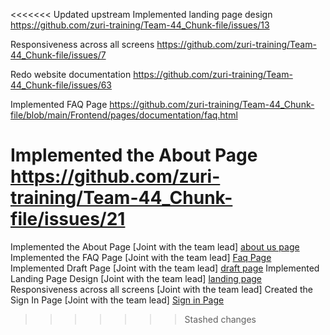 <<<<<<< Updated upstream
Implemented landing page design
https://github.com/zuri-training/Team-44_Chunk-file/issues/13

Responsiveness across all screens
https://github.com/zuri-training/Team-44_Chunk-file/issues/7

Redo website documentation
https://github.com/zuri-training/Team-44_Chunk-file/issues/63

Implemented FAQ Page
https://github.com/zuri-training/Team-44_Chunk-file/blob/main/Frontend/pages/documentation/faq.html

Implemented the About Page
https://github.com/zuri-training/Team-44_Chunk-file/issues/21
=======

Implemented the About Page [Joint with the team lead] [about us page](https://github.com/zuri-training/Team-44_Chunk-file/blob/main/Frontend/pages/aboutUs.html)
Implemented the FAQ Page [Joint with the team lead] [Faq Page](https://github.com/zuri-training/Team-44_Chunk-file/tree/main/Frontend/pages/documentation/faq.html)
Implemented Draft Page [Joint with the team lead] [draft page](https://github.com/zuri-training/Team-44_Chunk-file/blob/main/Frontend/pages/newUserDraftpage.html)
Implemented Landing Page Design [Joint with the team lead] [landing page](https://github.com/zuri-training/Team-44_Chunk-file/blob/main/Frontend/pages/index.html)
Responsiveness across all screens [Joint with the team lead]
Created the Sign In Page [Joint with the team lead] [Sign in Page](https://github.com/zuri-training/Team-44_Chunk-file/blob/main/Frontend/pages/signup.html)

>>>>>>> Stashed changes
